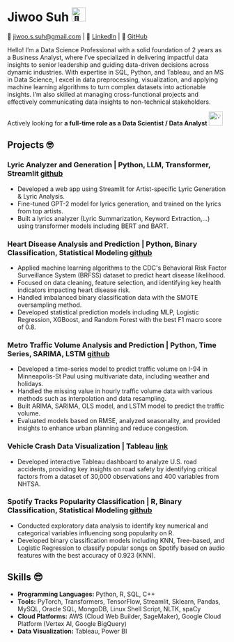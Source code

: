 
<!--
**jiwoosuh/jiwoosuh** is a ✨ _special_ ✨ repository because its `README.md` (this file) appears on your GitHub profile.

Here are some ideas to get you started:

- 🔭 I’m currently working on ...
- 🌱 I’m currently learning ...
- 👯 I’m looking to collaborate on ...
- 🤔 I’m looking for help with ...
- 💬 Ask me about ...
- 📫 How to reach me: ...
- 😄 Pronouns: ...
- ⚡ Fun fact: ...
-->

# Jiwoo Suh <picture> <source srcset="https://fonts.gstatic.com/s/e/notoemoji/latest/1f48e/512.webp" type="image/webp"><img src="https://fonts.gstatic.com/s/e/notoemoji/latest/1f48e/512.gif" alt="💎" width="32" height="32"></picture>

📧 jiwoo.s.suh@gmail.com | 💼 [LinkedIn](https://www.linkedin.com/in/jiwoosuh) | 🚀 [GitHub](https://github.com/jiwoosuh)

Hello! I’m a Data Science Professional with a solid foundation of 2 years as a Business Analyst, where I’ve specialized in delivering impactful data insights to senior leadership and guiding data-driven decisions across dynamic industries. With expertise in SQL, Python, and Tableau, and an MS in Data Science, I excel in data preprocessing, visualization, and applying machine learning algorithms to turn complex datasets into actionable insights. I’m also skilled at managing cross-functional projects and effectively communicating data insights to non-technical stakeholders.

Actively looking for **a full-time role as a Data Scientist / Data Analyst** <picture><source srcset="https://fonts.gstatic.com/s/e/notoemoji/latest/1f4a1/512.webp" type="image/webp"><img src="https://fonts.gstatic.com/s/e/notoemoji/latest/1f4a1/512.gif" alt="💡" width="32" height="32"></picture> 

## Projects 🤓

### Lyric Analyzer and Generation | Python, LLM, Transformer, Streamlit [github](https://github.com/upmanyu1993/Final_Project_Group5)

- Developed a web app using Streamlit for Artist-specific Lyric Generation & Lyric Analysis.
- Fine-tuned GPT-2 model for lyrics generation, and trained on the lyrics from top artists.
- Built a lyrics analyzer (Lyric Summarization, Keyword Extraction,...) using transformer models including BERT and BART.

### Heart Disease Analysis and Prediction | Python, Binary Classification, Statistical Modeling [github](https://github.com/orangekim28/FinalProject-Group8)

- Applied machine learning algorithms to the CDC's Behavioral Risk Factor Surveillance System (BRFSS) dataset to predict heart disease likelihood.
- Focused on data cleaning, feature selection, and identifying key health indicators impacting heart disease risk.
- Handled imbalanced binary classification data with the SMOTE oversampling method.
- Developed statistical prediction models including MLP, Logistic Regression, XGBoost, and Random Forest with the best F1 macro score of 0.8.

### Metro Traffic Volume Analysis and Prediction | Python, Time Series, SARIMA, LSTM [github](https://github.com/jiwoosuh/MetroTrafficVolume)

- Developed a time-series model to predict traffic volume on I-94 in Minneapolis-St Paul using multivariate data, including weather and holidays.
- Handled the missing value in hourly traffic volume data with various methods such as interpolation and data resampling.
- Built ARIMA, SARIMA, OLS model, and LSTM model to predict the traffic volume. 
- Evaluated models based on RMSE, analyzed seasonality, and provided insights to enhance urban planning and reduce congestion.

### Vehicle Crash Data Visualization | Tableau [link](https://drive.google.com/file/d/1nP2Q4hF4mVgMcBlxVQw-fEgC-kiG0ZoO/view?usp=sharing)

- Developed interactive Tableau dashboard to analyze U.S. road accidents, providing key insights on road safety by identifying critical factors from a dataset of 30,000 observations and 400 variables from NHTSA.

### Spotify Tracks Popularity Classification | R, Binary Classification, Statistical Modeling [github](https://github.com/tanmayk26/T1-phoenix-22FA) 

- Conducted exploratory data analysis to identify key numerical and categorical variables influencing song popularity on R.
- Developed binary classification models including KNN, Tree-based, and Logistic Regression to classify popular songs on Spotify based on audio features with the best accuracy of 0.923 (KNN).

  
## Skills 😎

- **Programming Languages:** Python, R, SQL, C++
- **Tools:** PyTorch, Transformers, TensorFlow, Streamlit, Sklearn, Pandas, MySQL, Oracle SQL, MongoDB, Linux Shell Script, NLTK, spaCy
- **Cloud Platforms:** AWS (Cloud Web Builder, SageMaker), Google Cloud Platform (Vertex AI, Google BigQuery)
- **Data Visualization:** Tableau, Power BI

